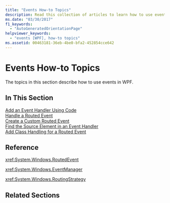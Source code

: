 ```yaml
---
title: "Events How-to Topics"
description: Read this collection of articles to learn how to use events in Windows Presentation Foundation (WPF) applications. These events can invoke handlers that exist on various listeners in the element tree of an application.
ms.date: "03/30/2017"
f1_keywords: 
  - "AutoGeneratedOrientationPage"
helpviewer_keywords: 
  - "events [WPF], how-to topics"
ms.assetid: 00463181-36eb-4be0-bfa2-452854cce642
---
```

# Events How-to Topics
The topics in this section describe how to use events in WPF.  
  
## In This Section  
 [Add an Event Handler Using Code](how-to-add-an-event-handler-using-code.md)  
 [Handle a Routed Event](how-to-handle-a-routed-event.md)  
 [Create a Custom Routed Event](how-to-create-a-custom-routed-event.md)  
 [Find the Source Element in an Event Handler](how-to-find-the-source-element-in-an-event-handler.md)  
 [Add Class Handling for a Routed Event](how-to-add-class-handling-for-a-routed-event.md)  
  
## Reference  
 <xref:System.Windows.RoutedEvent>  
  
 <xref:System.Windows.EventManager>  
  
 <xref:System.Windows.RoutingStrategy>  
  
## Related Sections
